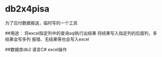 db2x4pisa
=========

为了应付数据报送，临时写的一个工具

##用途：
将excel指定列中的查询sql执行出结果
将结果写入指定列的后面列，多结果会写多列
报错、无结果等也会写入excel

##数据库db2
语言C#
excel操作
